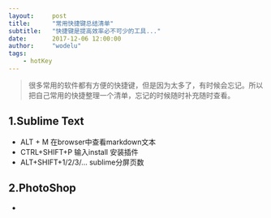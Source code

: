 ```yaml
---
layout:     post
title:      "常用快捷键总结清单"
subtitle:   "快捷键是提高效率必不可少的工具..."
date:       2017-12-06 12:00:00
author:     "wodelu"
tags:
    - hotKey
---
```


> 很多常用的软件都有方便的快捷键，但是因为太多了，有时候会忘记。所以把自己常用的快捷整理一个清单，忘记的时候随时补充随时查看。

## 1.Sublime Text
- ALT + M  在browser中查看markdown文本
- CTRL+SHIFT+P 输入install 安装插件
- ALT+SHIFT+1/2/3/... sublime分屏页数





## 2.PhotoShop
-
